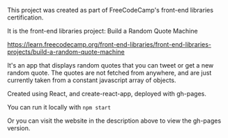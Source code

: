 This project was created as part of FreeCodeCamp's front-end libraries certification.

It is the front-end libraries project: Build a Random Quote Machine

https://learn.freecodecamp.org/front-end-libraries/front-end-libraries-projects/build-a-random-quote-machine

It's an app that displays random quotes that you can tweet or get a new random quote. The quotes are not fetched from anywhere, and are just currently taken from a constant javascript array of objects.


Created using React, and create-react-app, deployed with gh-pages.

You can run it locally with `npm start`

Or you can visit the website in the description above to view the gh-pages version.
